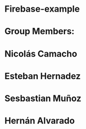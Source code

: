 # Firebase-example

# Group Members:

# Nicolás Camacho
# Esteban Hernadez
# Sesbastian Muñoz
# Hernán Alvarado

